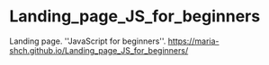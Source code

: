 # Landing_page_JS_for_beginners
Landing page. ''JavaScript for beginners''.
https://maria-shch.github.io/Landing_page_JS_for_beginners/
